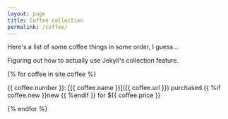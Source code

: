 ```yaml
---
layout: page
title: Coffee collection
permalink: /coffee/
---
```


Here's a list of some coffee things in some order, I guess...

Figuring out how to actually use Jekyll's collection feature.

{% for coffee in site.coffee %}

{{ coffee.number }}: [{{ coffee.name }}]({{ coffee.url }}) purchased {{ %if coffee.new }}new {{ %endif }} for ${{ coffee.price }}
  
{% endfor %}
